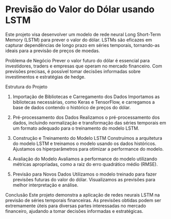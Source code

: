 # Previsão do Valor do Dólar usando LSTM
Este projeto visa desenvolver um modelo de rede neural Long Short-Term Memory (LSTM) para prever o valor do dólar. LSTMs são eficazes em capturar dependências de longo prazo em séries temporais, tornando-as ideais para a previsão de preços de moedas.

Problema de Negócio
Prever o valor futuro do dólar é essencial para investidores, traders e empresas que operam no mercado financeiro. Com previsões precisas, é possível tomar decisões informadas sobre investimentos e estratégias de hedge.

Estrutura do Projeto
1. Importação de Bibliotecas e Carregamento dos Dados
Importamos as bibliotecas necessárias, como Keras e TensorFlow, e carregamos a base de dados contendo o histórico de preços do dólar.

2. Pré-processamento dos Dados
Realizamos o pré-processamento dos dados, incluindo normalização e transformação das séries temporais em um formato adequado para o treinamento do modelo LSTM.

3. Construção e Treinamento do Modelo LSTM
Construímos a arquitetura do modelo LSTM e treinamos o modelo usando os dados históricos. Ajustamos os hiperparâmetros para otimizar a performance do modelo.

4. Avaliação do Modelo
Avaliamos a performance do modelo utilizando métricas apropriadas, como a raiz do erro quadrático médio (RMSE).

5. Previsão para Novos Dados
Utilizamos o modelo treinado para fazer previsões futuras do valor do dólar. Visualizamos as previsões para melhor interpretação e análise.

Conclusão
Este projeto demonstra a aplicação de redes neurais LSTM na previsão de séries temporais financeiras. As previsões obtidas podem ser extremamente úteis para diversas partes interessadas no mercado financeiro, ajudando a tomar decisões informadas e estratégicas.
